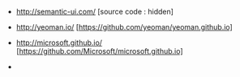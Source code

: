 - http://semantic-ui.com/ [source code : hidden]

- http://yeoman.io/  [https://github.com/yeoman/yeoman.github.io]

- http://microsoft.github.io/ [https://github.com/Microsoft/microsoft.github.io]

- 